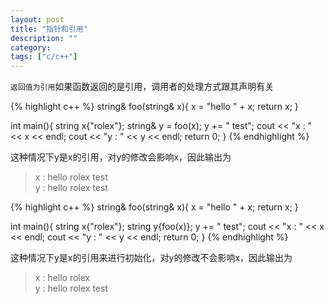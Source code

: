 ```yaml
---
layout: post
title: "指针和引用"
description: ""
category: 
tags: ["c/c++"]
---
```

`返回值为引用`如果函数返回的是引用，调用者的处理方式跟其声明有关

{% highlight c++ %}
string& foo(string& x){ 
    x = "hello " + x;
    return x;
}

int main(){
    string x{"rolex"};
    string& y = foo(x);
    y += " test";
    cout << "x : " << x << endl;
    cout << "y : " << y << endl;
    return 0;
}
{% endhighlight %}

这种情况下y是x的引用，对y的修改会影响x，因此输出为  
>x : hello rolex test  
>y : hello rolex test

{% highlight c++ %}
string& foo(string& x){ 
    x = "hello " + x;
    return x;
}

int main(){
    string x{"rolex"};
    string y{foo(x)};
    y += " test";
    cout << "x : " << x << endl;
    cout << "y : " << y << endl;
    return 0;
}
{% endhighlight %}

这种情况下y是x的引用来进行初始化，对y的修改不会影响x，因此输出为  
>x : hello rolex  
>y : hello rolex test
